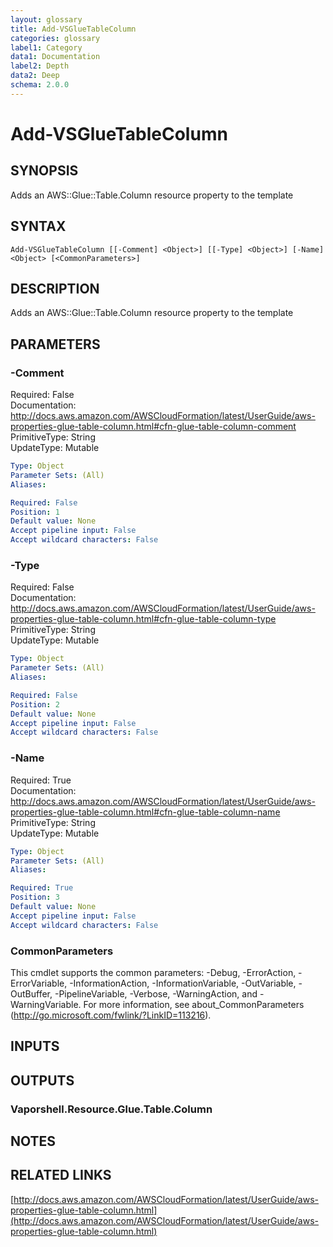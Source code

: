 ```yaml
---
layout: glossary
title: Add-VSGlueTableColumn
categories: glossary
label1: Category
data1: Documentation
label2: Depth
data2: Deep
schema: 2.0.0
---
```


# Add-VSGlueTableColumn

## SYNOPSIS
Adds an AWS::Glue::Table.Column resource property to the template

## SYNTAX

```
Add-VSGlueTableColumn [[-Comment] <Object>] [[-Type] <Object>] [-Name] <Object> [<CommonParameters>]
```

## DESCRIPTION
Adds an AWS::Glue::Table.Column resource property to the template

## PARAMETERS

### -Comment
Required: False    
Documentation: http://docs.aws.amazon.com/AWSCloudFormation/latest/UserGuide/aws-properties-glue-table-column.html#cfn-glue-table-column-comment    
PrimitiveType: String    
UpdateType: Mutable

```yaml
Type: Object
Parameter Sets: (All)
Aliases:

Required: False
Position: 1
Default value: None
Accept pipeline input: False
Accept wildcard characters: False
```

### -Type
Required: False    
Documentation: http://docs.aws.amazon.com/AWSCloudFormation/latest/UserGuide/aws-properties-glue-table-column.html#cfn-glue-table-column-type    
PrimitiveType: String    
UpdateType: Mutable

```yaml
Type: Object
Parameter Sets: (All)
Aliases:

Required: False
Position: 2
Default value: None
Accept pipeline input: False
Accept wildcard characters: False
```

### -Name
Required: True    
Documentation: http://docs.aws.amazon.com/AWSCloudFormation/latest/UserGuide/aws-properties-glue-table-column.html#cfn-glue-table-column-name    
PrimitiveType: String    
UpdateType: Mutable

```yaml
Type: Object
Parameter Sets: (All)
Aliases:

Required: True
Position: 3
Default value: None
Accept pipeline input: False
Accept wildcard characters: False
```

### CommonParameters
This cmdlet supports the common parameters: -Debug, -ErrorAction, -ErrorVariable, -InformationAction, -InformationVariable, -OutVariable, -OutBuffer, -PipelineVariable, -Verbose, -WarningAction, and -WarningVariable.
For more information, see about_CommonParameters (http://go.microsoft.com/fwlink/?LinkID=113216).

## INPUTS

## OUTPUTS

### Vaporshell.Resource.Glue.Table.Column

## NOTES

## RELATED LINKS

[http://docs.aws.amazon.com/AWSCloudFormation/latest/UserGuide/aws-properties-glue-table-column.html](http://docs.aws.amazon.com/AWSCloudFormation/latest/UserGuide/aws-properties-glue-table-column.html)


